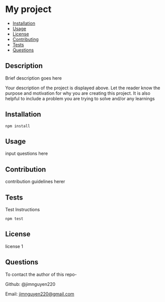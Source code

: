 
# My project

* [Installation](#installation)
* [Usage](#usage)
* [License](#license)
* [Contributing](#contribution)
* [Tests](#tests)
* [Questions](#questions)


## Description

Brief description goes here

Your description of the project is displayed above.  Let the reader know the purpose and motivation for why you are creating this project.  It is also helpful to include a problem you are trying to solve and/or any learnings

## Installation

    npm install

## Usage

input questions here

## Contribution

contribution guidelines herer

## Tests

Test Instructions

    npm test


## License

license 1

## Questions

To contact the author of this repo-

Github: @jimnguyen220

Email: jimnguyen220@gmail.com

